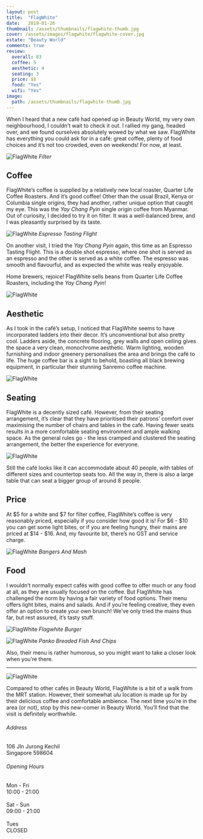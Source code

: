 ```yaml
---
layout: post
title:  "FlagWhite"
date:   2019-01-26
thumbnail: /assets/thumbnails/flagwhite-thumb.jpg
cover: /assets/images/flagwhite/flagwhite-cover.jpg
estate: "Beauty World"
comments: true
review:
  overall: 83
  coffee: 5
  aesthetic: 4
  seating: 3
  price: $$
  food: "Yes"
  wifi: "Yes"
image:
  path: /assets/thumbnails/flagwhite-thumb.jpg
---
```


When I heard that a new café had opened up in Beauty World, my very own neighbourhood, I couldnʼt wait to check it out<!--more-->. I rallied my gang, headed over, and we found ourselves absolutely wowed by what we saw. FlagWhite has everything you could ask for in a café: great coffee, plenty of food choices and itʼs not too crowded, even on weekends! For now, at least.

![FlagWhite](/assets/images/flagwhite/flagwhite-1.jpg)
_Filter_

## Coffee
FlagWhiteʼs coffee is supplied by a relatively new local roaster, Quarter Life Coffee Roasters. And itʼs good coffee! Other than the usual Brazil, Kenya or Columbia single origins, they had another, rather unique option that caught my eye. This was the _Yay Chang Pyin_ single origin coffee from Myanmar. Out of curiosity, I decided to try it on filter. It was a well-balanced brew, and I was pleasantly surprised by its taste.

![FlagWhite](/assets/images/flagwhite/flagwhite-2.jpg)
_Espresso Tasting Flight_

On another visit, I tried the _Yay Chang Pyin_ again, this time as an Espresso Tasting Flight. This is a double shot espresso, where one shot is served as an espresso and the other is served as a white coffee. The espresso was smooth and flavourful, and as expected the white was really enjoyable.

Home brewers, rejoice! FlagWhite sells beans from Quarter Life Coffee Roasters, including the _Yay Chang Pyin_!

![FlagWhite](/assets/images/flagwhite/flagwhite-3.jpg)

## Aesthetic
As I took in the caféʼs setup, I noticed that FlagWhite seems to have incorporated ladders into their decor. Itʼs unconventional but also pretty cool. Ladders aside, the concrete flooring, grey walls and open ceiling gives the space a very clean, monochrome aesthetic. Warm lighting, wooden furnishing and indoor greenery personalises the area and brings the café to life. The huge coffee bar is a sight to behold, boasting all black brewing equipment, in particular their stunning Sanremo coffee machine.

![FlagWhite](/assets/images/flagwhite/flagwhite-4.jpg)

## Seating
FlagWhite is a decently sized café. However, from their seating arrangement, itʼs clear that they have prioritised their patronsʼ comfort over maximising the number of chairs and tables in the café. Having fewer seats results in a more comfortable seating environment and ample walking space. As the general rules go - the less cramped and clustered the seating arrangement, the better the experience for everyone.

![FlagWhite](/assets/images/flagwhite/flagwhite-5.jpg)

Still the café looks like it can accommodate about 40 people, with tables of different sizes and countertop seats too. All the way in, there is also a large table that can seat a bigger group of around 8 people.

## Price
At $5 for a white and $7 for filter coffee, FlagWhiteʼs coffee is very reasonably priced, especially if you consider how good it is! For $6 - $10 you can get some light bites, or if you are feeling hungry, their mains are priced at $14 - $16. And, my favourite bit, thereʼs no GST and service charge.

![FlagWhite](/assets/images/flagwhite/flagwhite-6.jpg)
_Bangers And Mash_

## Food
I wouldnʼt normally expect cafés with good coffee to offer much or any food at all, as they are usually focused on the coffee. But FlagWhite has challenged the norm by having a fair variety of food options. Their menu offers light bites, mains and salads. And if you’re feeling creative, they even offer an option to create your own brunch! Weʼve only tried the mains thus far, but rest assured, itʼs tasty stuff.

![FlagWhite](/assets/images/flagwhite/flagwhite-7.jpg)
_Flagwhite Burger_

![FlagWhite](/assets/images/flagwhite/flagwhite-8.jpg)
_Panko Breaded Fish And Chips_

Also, their menu is rather humorous, so you might want to take a closer look when youʼre there.

<hr class="text-divider">

![FlagWhite](/assets/images/flagwhite/flagwhite-9.jpg)

Compared to other cafés in Beauty World, FlagWhite is a bit of a walk from the MRT station. However, their somewhat _ulu_ location is made up for by their delicious coffee and comfortable ambience. The next time youʼre in the area (or not), stop by this new-comer in Beauty World. Youʼll find that the visit is definitely worthwhile.

<div class="info">
  <div class="info__address">
    <h6>Address</h6>
    <p>
      106 Jln Jurong Kechil<!--
      --><br>
      Singapore 598604
    </p>
  </div>
  <div class="info__opening">
    <h6>Opening Hours</h6>
    <p>
      Mon - Fri
      <br>
      10:00 - 21:00
      <br><br>
      Sat - Sun
      <br>
      09:00 - 21:00
      <br><br>
      Tues
      <br>
      CLOSED
    </p>
  </div>
</div>